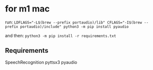 # for m1 mac
run: 
`LDFLAGS="-L$(brew --prefix portaudio)/lib" CFLAGS="-I$(brew --prefix portaudio)/include" python3 -m pip install pyaudio`

and then: 
`python3 -m pip install -r requirements.txt`

## Requirements
SpeechRecognition
pyttsx3
pyaudio